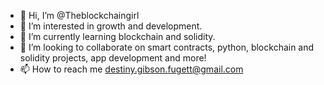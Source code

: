 - 👋 Hi, I’m @Theblockchaingirl
- 👀 I’m interested in growth and development.
- 🌱 I’m currently learning blockchain and solidity.
- 💞️ I’m looking to collaborate on smart contracts, python, blockchain and solidity projects, app development and more!
- 📫 How to reach me destiny.gibson.fugett@gmail.com

<!---
Theblockchaingirl/Theblockchaingirl is a ✨ special ✨ repository because its `README.md` (this file) appears on your GitHub profile.
You can click the Preview link to take a look at your changes.
--->
